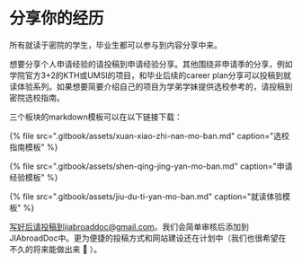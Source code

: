 # 分享你的经历

所有就读于密院的学生，毕业生都可以参与到内容分享中来。

想要分享个人申请经验的请投稿到申请经验分享。其他围绕非申请季的分享，例如学院官方3+2的KTH或UMSI的项目，和毕业后续的career plan分享可以投稿到就读体验系列。如果想要简要介绍自己的项目为学弟学妹提供选校参考的，请投稿到密院选校指南。

三个板块的markdown模板可以在以下链接下载：

{% file src=".gitbook/assets/xuan-xiao-zhi-nan-mo-ban.md" caption="选校指南模板" %}

{% file src=".gitbook/assets/shen-qing-jing-yan-mo-ban.md" caption="申请经验模板" %}

{% file src=".gitbook/assets/jiu-du-ti-yan-mo-ban.md" caption="就读体验模板" %}

写好后请投稿到jiabroaddoc@gmail.com。我们会简单审核后添加到JIAbroadDoc中。更为便捷的投稿方式和网站建设还在计划中（我们也很希望在不久的将来能做出来 🧐 ）。

